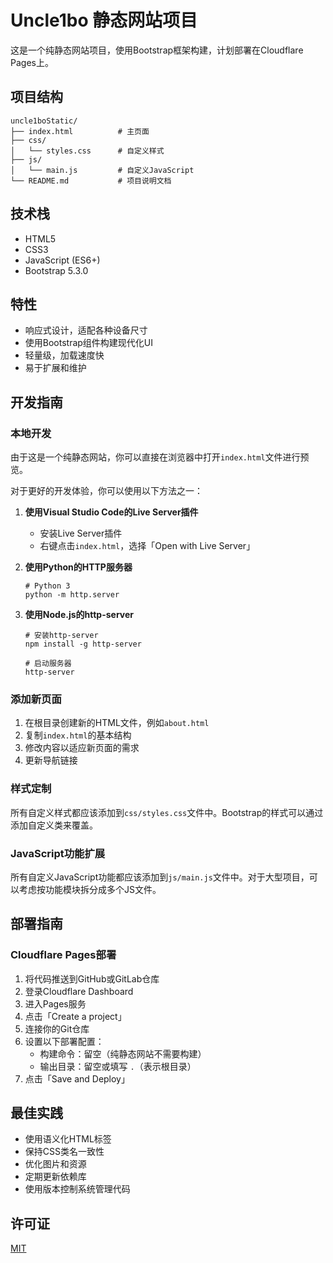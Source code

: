 # Uncle1bo 静态网站项目

这是一个纯静态网站项目，使用Bootstrap框架构建，计划部署在Cloudflare Pages上。

## 项目结构

```
uncle1boStatic/
├── index.html          # 主页面
├── css/
│   └── styles.css      # 自定义样式
├── js/
│   └── main.js         # 自定义JavaScript
└── README.md           # 项目说明文档
```

## 技术栈

- HTML5
- CSS3
- JavaScript (ES6+)
- Bootstrap 5.3.0

## 特性

- 响应式设计，适配各种设备尺寸
- 使用Bootstrap组件构建现代化UI
- 轻量级，加载速度快
- 易于扩展和维护

## 开发指南

### 本地开发

由于这是一个纯静态网站，你可以直接在浏览器中打开`index.html`文件进行预览。

对于更好的开发体验，你可以使用以下方法之一：

1. **使用Visual Studio Code的Live Server插件**
   - 安装Live Server插件
   - 右键点击`index.html`，选择「Open with Live Server」

2. **使用Python的HTTP服务器**
   ```
   # Python 3
   python -m http.server
   ```

3. **使用Node.js的http-server**
   ```
   # 安装http-server
   npm install -g http-server
   
   # 启动服务器
   http-server
   ```

### 添加新页面

1. 在根目录创建新的HTML文件，例如`about.html`
2. 复制`index.html`的基本结构
3. 修改内容以适应新页面的需求
4. 更新导航链接

### 样式定制

所有自定义样式都应该添加到`css/styles.css`文件中。Bootstrap的样式可以通过添加自定义类来覆盖。

### JavaScript功能扩展

所有自定义JavaScript功能都应该添加到`js/main.js`文件中。对于大型项目，可以考虑按功能模块拆分成多个JS文件。

## 部署指南

### Cloudflare Pages部署

1. 将代码推送到GitHub或GitLab仓库
2. 登录Cloudflare Dashboard
3. 进入Pages服务
4. 点击「Create a project」
5. 连接你的Git仓库
6. 设置以下部署配置：
   - 构建命令：留空（纯静态网站不需要构建）
   - 输出目录：留空或填写 `.`（表示根目录）
7. 点击「Save and Deploy」

## 最佳实践

- 使用语义化HTML标签
- 保持CSS类名一致性
- 优化图片和资源
- 定期更新依赖库
- 使用版本控制系统管理代码

## 许可证

[MIT](https://opensource.org/licenses/MIT)